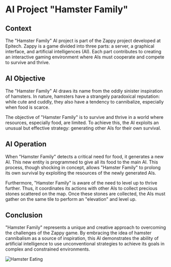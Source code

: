 # AI Project "Hamster Family"

## Context

The "Hamster Family" AI project is part of the Zappy project developed at Epitech. Zappy is a game divided into three parts: a server, a graphical interface, and artificial intelligences (AI). Each part contributes to creating an interactive gaming environment where AIs must cooperate and compete to survive and thrive.

## AI Objective

The "Hamster Family" AI draws its name from the oddly sinister inspiration of hamsters. In nature, hamsters have a strangely paradoxical reputation: while cute and cuddly, they also have a tendency to cannibalize, especially when food is scarce.

The objective of "Hamster Family" is to survive and thrive in a world where resources, especially food, are limited. To achieve this, the AI exploits an unusual but effective strategy: generating other AIs for their own survival.

## AI Operation

When "Hamster Family" detects a critical need for food, it generates a new AI. This new entity is programmed to give all its food to the main AI. This process, though shocking in concept, allows "Hamster Family" to prolong its own survival by exploiting the resources of the newly generated AIs.

Furthermore, "Hamster Family" is aware of the need to level up to thrive further. Thus, it coordinates its actions with other AIs to collect precious stones scattered on the map. Once these stones are collected, the AIs must gather on the same tile to perform an "elevation" and level up.

## Conclusion

"Hamster Family" represents a unique and creative approach to overcoming the challenges of the Zappy game. By embracing the idea of hamster cannibalism as a source of inspiration, this AI demonstrates the ability of artificial intelligence to use unconventional strategies to achieve its goals in complex and constrained environments.

![Hamster Eating](https://c.tenor.com/Pm4yE6INbZMAAAAd/tenor.gif)

